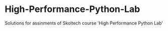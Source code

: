 # High-Performance-Python-Lab
Solutions for assinments of Skoltech course 'High Performance Python Lab'
